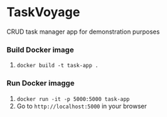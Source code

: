 # TaskVoyage
CRUD task manager app for demonstration purposes

### Build Docker image
1. `docker build -t task-app .`

### Run Docker imagge
1. `docker run -it -p 5000:5000 task-app`
1. Go to `http://localhost:5000` in your browser